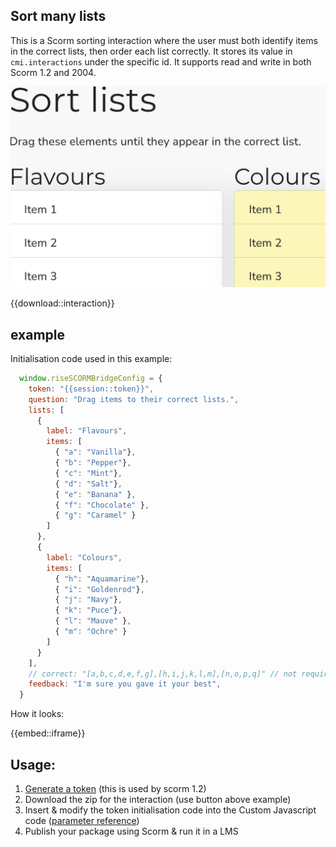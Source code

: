 ## Sort many lists

This is a Scorm sorting interaction where the user must both identify items in the correct lists, then order each list correctly. It stores its value in `cmi.interactions` under the specific id. It supports read and write in both Scorm 1.2 and 2004.

<small>![Example](./thumb.jpg)</small>

{{download::interaction}}

## example

Initialisation code used in this example:

```js
  window.riseSCORMBridgeConfig = {
    token: "{{session::token}}",
    question: "Drag items to their correct lists.",
    lists: [
      {
        label: "Flavours",
        items: [
          { "a": "Vanilla"},
          { "b": "Pepper"},
          { "c": "Mint"},
          { "d": "Salt"},
          { "e": "Banana" },
          { "f": "Chocolate" },
          { "g": "Caramel" }
        ]
      },
      {
        label: "Colours",
        items: [
          { "h": "Aquamarine"},
          { "i": "Goldenrod"},
          { "j": "Navy"},
          { "k": "Puce"},
          { "l": "Mauve" },
          { "m": "Ochre" }
        ]
      }
    ],
    // correct: "[a,b,c,d,e,f,g],[h,i,j,k,l,m],[n,o,p,q]" // not required; implied from setup,
    feedback: "I'm sure you gave it your best",
  }
```

How it looks:

{{embed::iframe}}

## Usage:

1. [Generate a token](/article/token) (this is used by scorm 1.2)
2. Download the zip for the interaction (use button above example)
3. Insert & modify the token initialisation code into the Custom Javascript code ([parameter reference](/articles/token/4))
4. Publish your package using Scorm & run it in a LMS

